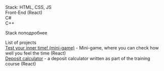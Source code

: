 Stack: 
HTML, CSS, JS  
Front-End (React)  
C#  
[](https://img.shields.io/badge/C%23-239120?style=for-the-badge&logo=c-sharp&logoColor=white)
C++  

Stack поподробнее

List of projects  
[Test your inner time! (mini-game)](https://admirable-raindrop-9fb65d.netlify.app/) - Mini-game, where you can check how well you feel the time (React)  
[Deposit calculator](https://lively-piroshki-5a27cb.netlify.app/) - a deposit calculator written as part of the training course (React)

